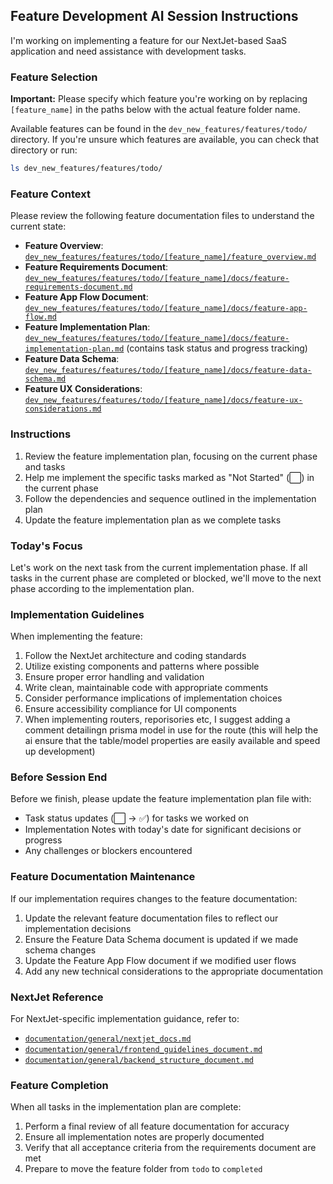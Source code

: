 ## Feature Development AI Session Instructions

I'm working on implementing a feature for our NextJet-based SaaS application and need assistance with development tasks.

### Feature Selection
**Important:** Please specify which feature you're working on by replacing `[feature_name]` in the paths below with the actual feature folder name.

Available features can be found in the `dev_new_features/features/todo/` directory. If you're unsure which features are available, you can check that directory or run:
```bash
ls dev_new_features/features/todo/
```

### Feature Context
Please review the following feature documentation files to understand the current state:

- **Feature Overview**: [`dev_new_features/features/todo/[feature_name]/feature_overview.md`](../dev_new_features/features/todo/[feature_name]/feature_overview.md)
- **Feature Requirements Document**: [`dev_new_features/features/todo/[feature_name]/docs/feature-requirements-document.md`](../dev_new_features/features/todo/[feature_name]/docs/feature-requirements-document.md)
- **Feature App Flow Document**: [`dev_new_features/features/todo/[feature_name]/docs/feature-app-flow.md`](../dev_new_features/features/todo/[feature_name]/docs/feature-app-flow.md)
- **Feature Implementation Plan**: [`dev_new_features/features/todo/[feature_name]/docs/feature-implementation-plan.md`](../dev_new_features/features/todo/[feature_name]/docs/feature-implementation-plan.md) (contains task status and progress tracking)
- **Feature Data Schema**: [`dev_new_features/features/todo/[feature_name]/docs/feature-data-schema.md`](../dev_new_features/features/todo/[feature_name]/docs/feature-data-schema.md)
- **Feature UX Considerations**: [`dev_new_features/features/todo/[feature_name]/docs/feature-ux-considerations.md`](../dev_new_features/features/todo/[feature_name]/docs/feature-ux-considerations.md)

### Instructions
1. Review the feature implementation plan, focusing on the current phase and tasks
2. Help me implement the specific tasks marked as "Not Started" (⬜) in the current phase
3. Follow the dependencies and sequence outlined in the implementation plan
4. Update the feature implementation plan as we complete tasks


### Today's Focus
Let's work on the next task from the current implementation phase. If all tasks in the current phase are completed or blocked, we'll move to the next phase according to the implementation plan.

### Implementation Guidelines
When implementing the feature:
1. Follow the NextJet architecture and coding standards
2. Utilize existing components and patterns where possible
3. Ensure proper error handling and validation
4. Write clean, maintainable code with appropriate comments
5. Consider performance implications of implementation choices
6. Ensure accessibility compliance for UI components
7. When implementing routers, reporisories etc, I suggest adding a comment detailingn prisma model in use for the route (this will help the ai ensure that the table/model properties are easily available and speed up development)


### Before Session End
Before we finish, please update the feature implementation plan file with:
- Task status updates (⬜ → ✅) for tasks we worked on
- Implementation Notes with today's date for significant decisions or progress
- Any challenges or blockers encountered

### Feature Documentation Maintenance
If our implementation requires changes to the feature documentation:
1. Update the relevant feature documentation files to reflect our implementation decisions
2. Ensure the Feature Data Schema document is updated if we made schema changes
3. Update the Feature App Flow document if we modified user flows
4. Add any new technical considerations to the appropriate documentation

### NextJet Reference
For NextJet-specific implementation guidance, refer to:
- [`documentation/general/nextjet_docs.md`](../documentation/general/nextjet_docs.md)
- [`documentation/general/frontend_guidelines_document.md`](../documentation/general/frontend_guidelines_document.md)
- [`documentation/general/backend_structure_document.md`](../documentation/general/backend_structure_document.md)

### Feature Completion
When all tasks in the implementation plan are complete:
1. Perform a final review of all feature documentation for accuracy
2. Ensure all implementation notes are properly documented
3. Verify that all acceptance criteria from the requirements document are met
4. Prepare to move the feature folder from `todo` to `completed` 
